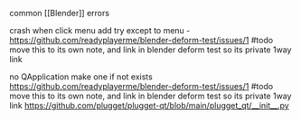 common [[Blender]] errors

crash when click menu
	add try except to menu
	- https://github.com/readyplayerme/blender-deform-test/issues/1
	#todo move this to its own note, and link in blender deform test so its private 1way link

no QApplication
	make one if not exists
	https://github.com/readyplayerme/blender-deform-test/issues/1
	#todo move this to its own note, and link in blender deform test so its private 1way link
	https://github.com/plugget/plugget-qt/blob/main/plugget_qt/__init__.py
	